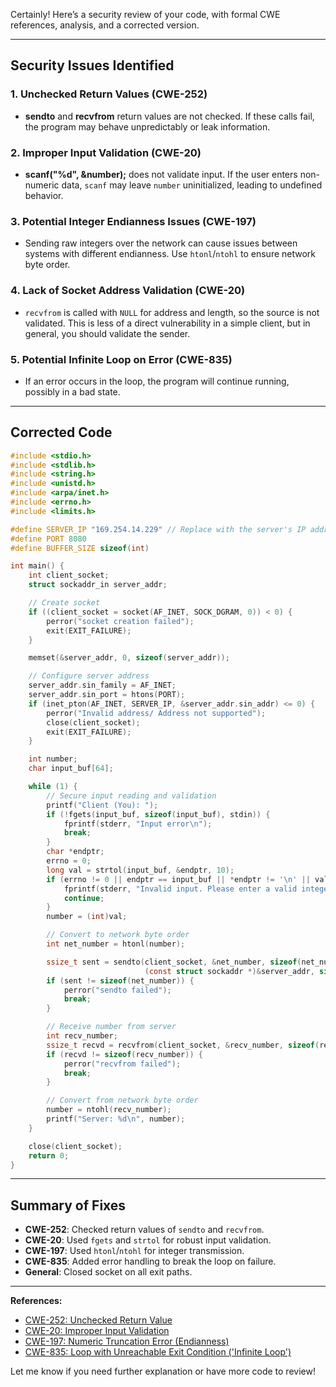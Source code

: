 Certainly! Here’s a security review of your code, with formal CWE references, analysis, and a corrected version.

---

## Security Issues Identified

### 1. **Unchecked Return Values (CWE-252)**
- **sendto** and **recvfrom** return values are not checked. If these calls fail, the program may behave unpredictably or leak information.

### 2. **Improper Input Validation (CWE-20)**
- **scanf("%d", &number);** does not validate input. If the user enters non-numeric data, `scanf` may leave `number` uninitialized, leading to undefined behavior.

### 3. **Potential Integer Endianness Issues (CWE-197)**
- Sending raw integers over the network can cause issues between systems with different endianness. Use `htonl`/`ntohl` to ensure network byte order.

### 4. **Lack of Socket Address Validation (CWE-20)**
- `recvfrom` is called with `NULL` for address and length, so the source is not validated. This is less of a direct vulnerability in a simple client, but in general, you should validate the sender.

### 5. **Potential Infinite Loop on Error (CWE-835)**
- If an error occurs in the loop, the program will continue running, possibly in a bad state.

---

## Corrected Code

```c
#include <stdio.h>
#include <stdlib.h>
#include <string.h>
#include <unistd.h>
#include <arpa/inet.h>
#include <errno.h>
#include <limits.h>

#define SERVER_IP "169.254.14.229" // Replace with the server's IP address
#define PORT 8080
#define BUFFER_SIZE sizeof(int)

int main() {
    int client_socket;
    struct sockaddr_in server_addr;

    // Create socket
    if ((client_socket = socket(AF_INET, SOCK_DGRAM, 0)) < 0) {
        perror("socket creation failed");
        exit(EXIT_FAILURE);
    }

    memset(&server_addr, 0, sizeof(server_addr));

    // Configure server address
    server_addr.sin_family = AF_INET;
    server_addr.sin_port = htons(PORT);
    if (inet_pton(AF_INET, SERVER_IP, &server_addr.sin_addr) <= 0) {
        perror("Invalid address/ Address not supported");
        close(client_socket);
        exit(EXIT_FAILURE);
    }

    int number;
    char input_buf[64];

    while (1) {
        // Secure input reading and validation
        printf("Client (You): ");
        if (!fgets(input_buf, sizeof(input_buf), stdin)) {
            fprintf(stderr, "Input error\n");
            break;
        }
        char *endptr;
        errno = 0;
        long val = strtol(input_buf, &endptr, 10);
        if (errno != 0 || endptr == input_buf || *endptr != '\n' || val < INT_MIN || val > INT_MAX) {
            fprintf(stderr, "Invalid input. Please enter a valid integer.\n");
            continue;
        }
        number = (int)val;

        // Convert to network byte order
        int net_number = htonl(number);

        ssize_t sent = sendto(client_socket, &net_number, sizeof(net_number), 0,
                              (const struct sockaddr *)&server_addr, sizeof(server_addr));
        if (sent != sizeof(net_number)) {
            perror("sendto failed");
            break;
        }

        // Receive number from server
        int recv_number;
        ssize_t recvd = recvfrom(client_socket, &recv_number, sizeof(recv_number), 0, NULL, NULL);
        if (recvd != sizeof(recv_number)) {
            perror("recvfrom failed");
            break;
        }

        // Convert from network byte order
        number = ntohl(recv_number);
        printf("Server: %d\n", number);
    }

    close(client_socket);
    return 0;
}
```

---

## Summary of Fixes

- **CWE-252**: Checked return values of `sendto` and `recvfrom`.
- **CWE-20**: Used `fgets` and `strtol` for robust input validation.
- **CWE-197**: Used `htonl`/`ntohl` for integer transmission.
- **CWE-835**: Added error handling to break the loop on failure.
- **General**: Closed socket on all exit paths.

---

**References:**
- [CWE-252: Unchecked Return Value](https://cwe.mitre.org/data/definitions/252.html)
- [CWE-20: Improper Input Validation](https://cwe.mitre.org/data/definitions/20.html)
- [CWE-197: Numeric Truncation Error (Endianness)](https://cwe.mitre.org/data/definitions/197.html)
- [CWE-835: Loop with Unreachable Exit Condition ('Infinite Loop')](https://cwe.mitre.org/data/definitions/835.html)

Let me know if you need further explanation or have more code to review!